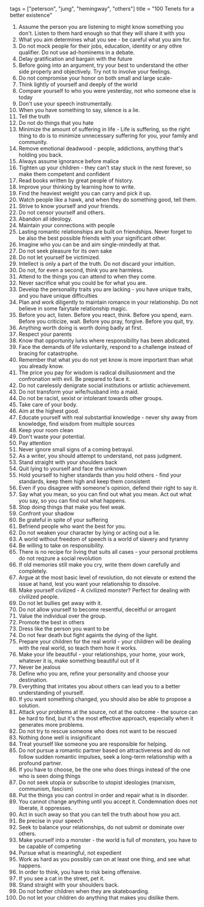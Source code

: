 tags = ["peterson", "jung", "hemingway", "others"]
title = "100 Tenets for a better existence"

1. Assume the person you are listening to might know something you don't. Listen to them hard enough so that they will share it with you
0. What you aim determines what you see - be careful what you aim for.
0. Do not mock people for their jobs, education, identity or any othre qualifier. Do not use ad-hominems in a debate.
0. Delay gratification and bargain with the future
0. Before going into an argument, try your best to understand the other side properly and objectively. Try not to involve your feelings.
0. Do not compromise your honor on both small and large scale-
0. Think lightly of yourself and deeply of the world
0. Compare yourself to who you were yesterday, not who someone else is today
0. Don't use your speech instrumentally.
0. When you have something to say, silence is a lie.
0. Tell the truth
0. Do not do things that you hate
0. Minimize the amount of suffering in life - Life is suffering, so the right thing to do is to minimize unnecessary suffering for you, your family and community.
0. Remove emotional deadwood - people, addictions, anything that's holding you back.
0. Always assume ignorance before malice
0. Tighten up your children - they can't stay stuck in the nest forever, so make them competent and confident
0. Read books written by great people of history.
0. Improve your thinking by learning how to write.
0. Find the heaviest weight you can carry and pick it up.
0. Watch people like a hawk, and when they do something good, tell them.
0. Strive to know yourself and your friends.
0. Do not censor yourself and others.
0. Abandon all ideology.
0. Maintain your connections with people
0. Lasting romantic relationships are built on friendships. Never forget to be also the best possible friends with your significant other.
0. Imagine who you can be and aim single-mindedly at that.
0. Do not seek pleasure for its own sake
0. Do not let yourself be victimized.
0. Intellect is only a part of the truth. Do not discard your intuition.
0. Do not, for even a second, think you are harmless.
0. Attend to the things you can attend to when they come.
0. Never sacrifice what you could be for what you are.
0. Develop the personality traits you are lacking - you have unique traits, and you have unique difficulties
0. Plan and work diligently to maintain romance in your relationship. Do not believe in some fairytale relationship magic.
0. Before you act, listen. Before you react, think. Before you spend, earn. Before you criticize, wait. Before you pray, forgive. Before you quit, try.
0. Anything worth doing is worth doing badly at first.
0. Respect your parents
0. Know that opportunity lurks where responsibility has been abdicated.
0. Face the demands of life voluntarily, respond to a challenge instead of bracing for catastrophe.
0. Remember that what you do not yet know is more important than what you already know.
0. The price you pay for wisdom is radical disillusionment and the confronation with evil. Be prepared to face it.
0. Do not carelessly denigrate social institutions or artistic achievement.
0. Do not transform your wife/husband into a maid.
0. Do not be racist, sexist or intolerant towards other groups.
0. Take care of your body.
0. Aim at the highest good.
0. Educate yourself with real substantial knowledge - never shy away from knowledge, find wisdom from multiple sources
0. Keep your room clean
0. Don't waste your potential.
0. Pay attention
0. Never ignore small signs of a coming betrayal.
0. As a writer, you should attempt to understand, not pass judgment.
0. Stand straight with your shoulders back
0. Quit lying to yourself and face the unknown
0. Hold yourself to higher standards than you hold others - find your standards, keep them high and keep them consistent
0. Even if you disagree with someone's opinion, defend their right to say it.
0. Say what you mean, so you can find out what you mean. Act out what you say, so you can find out what happens.
0. Stop doing things that make you feel weak.
0. Confront your shadow
0. Be grateful in spite of your suffering
0. Befriend people who want the best for you.
0. Do not weaken your character by lying or acting out a lie.
0. A world without freedom of speech is a world of slavery and tyranny
0. Be willing to take on responsibility.
0. There is no recipe for living that suits all cases - your personal problems do not reqzure a social revolution
0. If old memories still make you cry, write them down carefully and completely.
0. Argue at the most basic level of revolution, do not elevate or extend the issue at hand, lest you want your relationship to dissolve.
0. Make yourself civilized - A civilized monster? Perfect for dealing with civilized people.
0. Do not let bullies get away with it.
0. Do not allow yourself to become resentful, deceitful or arrogant
0. Value the individual over the group.
0. Promote the best in others
0. Dress like the person you want to be
0. Do not fear death but fight againts the dying of the light.
0. Prepare your children for the real world - your children will be dealing with the real world, so teach them how it works.
0. Make your life beautiful - your relationships, your home, your work, whatever it is, make something beautiful out of it
0. Never be jealous
0. Define who you are, refine your personality and choose your destination.
0. Everything that irritates you about others can lead you to a better understanding of yourself.
0. If you want something changed, you should also be able to propose a solution.
0. Attack your problems at the source, not at the outcome - the source can be hard to find, but it's the most effective approach, especially when it generates more problems.
0. Do not try to rescue someone who does not want to be rescued
0. Nothing done well is insignificant
0. Treat yourself like someone you are responsible for helping.
0. Do not pursue a romantic partner based on attractiveness and do not follow sudden romantic impulses, seek a long-term relationship with a profound partner.
0. If you have to choose, be the one who does things instead of the one who is seen doing things
0. Do not seek utopia or subscribe to utopist ideologies (marxism, communism, fascism)
0. Put the things you can control in order and repair what is in disorder.
0. You cannot change anything until you accept it. Condemnation does not liberate, it oppresses.
0. Act in such away so that you can tell the truth about how you act.
0. Be precise in your speech
0. Seek to balance your relationships, do not submit or dominate over others.
0. Make yourself into a monster - the world is full of monsters, you have to be capable of competing
0. Pursue what is meaningful, not expedient
0. Work as hard as you possibly can on at least one thing, and see what happens.
0. In order to think, you have to risk being offensive.
0. If you see a cat in the street, pet it.
0. Stand straight with your shoulders back.
0. Do not bother children when they are skateboarding.
0. Do not let your children do anything that makes you dislike them.

